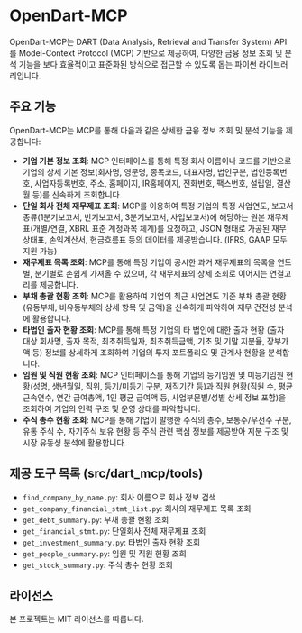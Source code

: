 # OpenDart-MCP

OpenDart-MCP는 DART (Data Analysis, Retrieval and Transfer System) API를 Model-Context Protocol (MCP) 기반으로 제공하여, 다양한 금융 정보 조회 및 분석 기능을 보다 효율적이고 표준화된 방식으로 접근할 수 있도록 돕는 파이썬 라이브러리입니다.

## 주요 기능

OpenDart-MCP는 MCP를 통해 다음과 같은 상세한 금융 정보 조회 및 분석 기능을 제공합니다:

*   **기업 기본 정보 조회**: MCP 인터페이스를 통해 특정 회사 이름이나 코드를 기반으로 기업의 상세 기본 정보(회사명, 영문명, 종목코드, 대표자명, 법인구분, 법인등록번호, 사업자등록번호, 주소, 홈페이지, IR홈페이지, 전화번호, 팩스번호, 설립일, 결산월 등)를 신속하게 조회합니다.
*   **단일 회사 전체 재무제표 조회**: MCP를 이용하여 특정 기업의 특정 사업연도, 보고서 종류(1분기보고서, 반기보고서, 3분기보고서, 사업보고서)에 해당하는 원본 재무제표(개별/연결, XBRL 표준 계정과목 체계)를 요청하고, JSON 형태로 가공된 재무상태표, 손익계산서, 현금흐름표 등의 데이터를 제공받습니다. (IFRS, GAAP 모두 지원 가능)
*   **재무제표 목록 조회**: MCP를 통해 특정 기업이 공시한 과거 재무제표의 목록을 연도별, 분기별로 손쉽게 가져올 수 있으며, 각 재무제표의 상세 조회로 이어지는 연결고리를 제공합니다.
*   **부채 총괄 현황 조회**: MCP를 활용하여 기업의 최근 사업연도 기준 부채 총괄 현황 (유동부채, 비유동부채의 상세 항목 및 금액)을 신속하게 파악하여 재무 건전성 분석에 활용합니다.
*   **타법인 출자 현황 조회**: MCP를 통해 특정 기업의 타 법인에 대한 출자 현황 (출자 대상 회사명, 출자 목적, 최초취득일자, 최초취득금액, 기초 및 기말 지분율, 장부가액 등) 정보를 상세하게 조회하여 기업의 투자 포트폴리오 및 관계사 현황을 분석합니다.
*   **임원 및 직원 현황 조회**: MCP 인터페이스를 통해 기업의 등기임원 및 미등기임원 현황(성명, 생년월일, 직위, 등기/미등기 구분, 재직기간 등)과 직원 현황(직원 수, 평균 근속연수, 연간 급여총액, 1인 평균 급여액 등, 사업부문별/성별 상세 정보 포함)을 조회하여 기업의 인력 구조 및 운영 상태를 파악합니다.
*   **주식 총수 현황 조회**: MCP를 통해 기업이 발행한 주식의 총수, 보통주/우선주 구분, 유통 주식 수, 자기주식 보유 현황 등 주식 관련 핵심 정보를 제공받아 지분 구조 및 시장 유동성 분석에 활용합니다.

## 제공 도구 목록 (src/dart_mcp/tools)

*   `find_company_by_name.py`: 회사 이름으로 회사 정보 검색
*   `get_company_financial_stmt_list.py`: 회사의 재무제표 목록 조회
*   `get_debt_summary.py`: 부채 총괄 현황 조회
*   `get_financial_stmt.py`: 단일회사 전체 재무제표 조회
*   `get_investment_summary.py`: 타법인 출자 현황 조회
*   `get_people_summary.py`: 임원 및 직원 현황 조회
*   `get_stock_summary.py`: 주식 총수 현황 조회

## 라이선스

본 프로젝트는 MIT 라이선스를 따릅니다.
